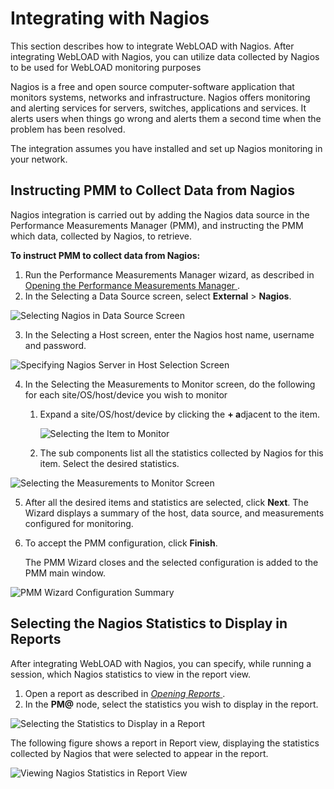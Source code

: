 ﻿# Integrating with Nagios

This section describes how to integrate WebLOAD with Nagios. After integrating WebLOAD with Nagios, you can utilize data collected by Nagios to be used for WebLOAD monitoring purposes

Nagios is a free and open source computer-software application that monitors systems, networks and infrastructure. Nagios offers monitoring and alerting services for servers, switches, applications and services. It alerts users when things go wrong and alerts them a second time when the problem has been resolved.

The integration assumes you have installed and set up Nagios monitoring in your network.



## Instructing PMM to Collect Data from Nagios

Nagios integration is carried out by adding the Nagios data source in the Performance Measurements Manager (PMM), and instructing the PMM which data, collected by Nagios, to retrieve.

**To instruct PMM to collect data from Nagios:**

1. Run the Performance Measurements Manager wizard, as described in [Opening the Performance Measurements Manager ](performance_measurements_manager.md#opening-the-performance-measurements-manager).
1. In the Selecting a Data Source screen, select **External** > **Nagios**.




![Selecting Nagios in Data Source Screen](../images/console_users_guide_3033.png)





3. In the Selecting a Host screen, enter the Nagios host name, username and password.

![Specifying Nagios Server in Host Selection Screen](../images/console_users_guide_3034.jpeg)





4. In the Selecting the Measurements to Monitor screen, do the following for each site/OS/host/device you wish to monitor

   1. Expand a site/OS/host/device by clicking the **+ a**djacent to the item.

      ![Selecting the Item to Monitor](../images/console_users_guide_3035.png)

   1. The sub components list all the statistics collected by Nagios for this item. Select the desired statistics.

![Selecting the Measurements to Monitor Screen](../images/console_users_guide_3036.png)



5. After all the desired items and statistics are selected, click **Next**. The Wizard displays a summary of the host, data source, and measurements configured for monitoring.

6. To accept the PMM configuration, click **Finish**.

   The PMM Wizard closes and the selected configuration is added to the PMM main window.



![PMM Wizard Configuration Summary](../images/console_users_guide_3037.png)




## Selecting the Nagios Statistics to Display in Reports

After integrating WebLOAD with Nagios, you can specify, while running a session, which Nagios statistics to view in the report view.

1. Open a report as described in [*Opening Reports* ](console_performance_reports.md#opening-reports).
1. In the **PM@<Nagios-host>** node, select the statistics you wish to display in the report.



![Selecting the Statistics to Display in a Report](../images/console_users_guide_3038.png)





The following figure shows a report in Report view, displaying the statistics collected by Nagios that were selected to appear in the report.

![Viewing Nagios Statistics in Report View](../images/console_users_guide_3039.png)






